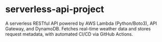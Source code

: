 # serverless-api-project
A serverless RESTful API powered by AWS Lambda (Python/Boto3), API Gateway, and DynamoDB. Fetches real-time weather data and stores request metadata, with automated CI/CD via GitHub Actions. 
